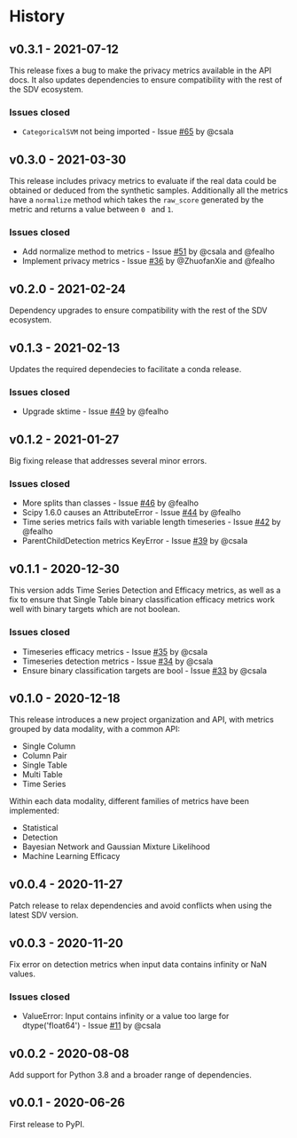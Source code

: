 # History

## v0.3.1 - 2021-07-12

This release fixes a bug to make the privacy metrics available in the API docs.
It also updates dependencies to ensure compatibility with the rest of the SDV ecosystem.

### Issues closed

* `CategoricalSVM` not being imported - Issue [#65](https://github.com/sdv-dev/SDMetrics/issues/65) by @csala

## v0.3.0 - 2021-03-30

This release includes privacy metrics to evaluate if the real data could be obtained or
deduced from the synthetic samples. Additionally all the metrics have a `normalize` method
which takes the `raw_score` generated by the metric and returns a value between `0 ` and `1`.

### Issues closed

* Add normalize method to metrics - Issue [#51](https://github.com/sdv-dev/SDMetrics/issues/51) by @csala and @fealho
* Implement privacy metrics - Issue [#36](https://github.com/sdv-dev/SDMetrics/issues/36) by @ZhuofanXie and @fealho

## v0.2.0 - 2021-02-24

Dependency upgrades to ensure compatibility with the rest of the SDV ecosystem.

## v0.1.3 - 2021-02-13

Updates the required dependecies to facilitate a conda release.

### Issues closed

* Upgrade sktime - Issue [#49](https://github.com/sdv-dev/SDMetrics/issues/49) by @fealho

## v0.1.2 - 2021-01-27

Big fixing release that addresses several minor errors.

### Issues closed

* More splits than classes - Issue [#46](https://github.com/sdv-dev/SDMetrics/issues/46) by @fealho
* Scipy 1.6.0 causes an AttributeError - Issue [#44](https://github.com/sdv-dev/SDMetrics/issues/44) by @fealho
* Time series metrics fails with variable length timeseries - Issue [#42](https://github.com/sdv-dev/SDMetrics/issues/42) by @fealho
* ParentChildDetection metrics KeyError - Issue [#39](https://github.com/sdv-dev/SDMetrics/issues/39) by @csala

## v0.1.1 - 2020-12-30

This version adds Time Series Detection and Efficacy metrics, as well as a fix
to ensure that Single Table binary classification efficacy metrics work well
with binary targets which are not boolean.

### Issues closed

* Timeseries efficacy metrics - Issue [#35](https://github.com/sdv-dev/SDMetrics/issues/35) by @csala
* Timeseries detection metrics - Issue [#34](https://github.com/sdv-dev/SDMetrics/issues/34) by @csala
* Ensure binary classification targets are bool - Issue [#33](https://github.com/sdv-dev/SDMetrics/issues/33) by @csala

## v0.1.0 - 2020-12-18

This release introduces a new project organization and API, with metrics
grouped by data modality, with a common API:

* Single Column
* Column Pair
* Single Table
* Multi Table
* Time Series

Within each data modality, different families of metrics have been implemented:

* Statistical
* Detection
* Bayesian Network and Gaussian Mixture Likelihood
* Machine Learning Efficacy

## v0.0.4 - 2020-11-27

Patch release to relax dependencies and avoid conflicts when using the latest SDV version.

## v0.0.3 - 2020-11-20

Fix error on detection metrics when input data contains infinity or NaN values.

### Issues closed

* ValueError: Input contains infinity or a value too large for dtype('float64') - Issue [#11](https://github.com/sdv-dev/SDMetrics/issues/11) by @csala

## v0.0.2 - 2020-08-08

Add support for Python 3.8 and a broader range of dependencies.

## v0.0.1 - 2020-06-26

First release to PyPI.
